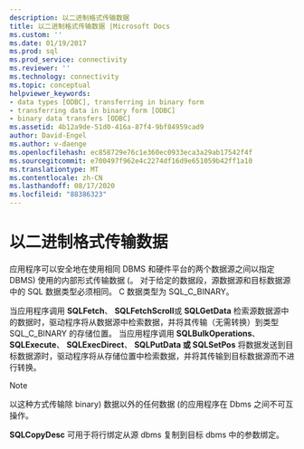 ```yaml
---
description: 以二进制格式传输数据
title: 以二进制格式传输数据 |Microsoft Docs
ms.custom: ''
ms.date: 01/19/2017
ms.prod: sql
ms.prod_service: connectivity
ms.reviewer: ''
ms.technology: connectivity
ms.topic: conceptual
helpviewer_keywords:
- data types [ODBC], transferring in binary form
- transferring data in binary form [ODBC]
- binary data transfers [ODBC]
ms.assetid: 4b12a9de-51d0-416a-87f4-9bf84959cad9
author: David-Engel
ms.author: v-daenge
ms.openlocfilehash: ec858729e76c1e360ec0933eca3a29ab17542f4f
ms.sourcegitcommit: e700497f962e4c2274df16d9e651059b42ff1a10
ms.translationtype: MT
ms.contentlocale: zh-CN
ms.lasthandoff: 08/17/2020
ms.locfileid: "88386323"
---
```

# <a name="transferring-data-in-its-binary-form"></a>以二进制格式传输数据
应用程序可以安全地在使用相同 DBMS 和硬件平台的两个数据源之间以指定 DBMS) 使用的内部形式传输数据 (。 对于给定的数据段，源数据源和目标数据源中的 SQL 数据类型必须相同。 C 数据类型为 SQL_C_BINARY。  
  
 当应用程序调用 **SQLFetch**、 **SQLFetchScroll**或 **SQLGetData** 检索源数据源中的数据时，驱动程序将从数据源中检索数据，并将其传输（无需转换）到类型 SQL_C_BINARY 的存储位置。 当应用程序调用 **SQLBulkOperations**、 **SQLExecute**、 **SQLExecDirect**、 **SQLPutData 或 SQLSetPos** 将数据发送到目标数据源时，驱动程序将从存储位置中检索数据，并将其传输到目标数据源而不进行转换。  
  
> [!NOTE]  
>  以这种方式传输除 binary) 数据以外的任何数据 (的应用程序在 Dbms 之间不可互操作。  
  
 **SQLCopyDesc** 可用于将行绑定从源 dbms 复制到目标 dbms 中的参数绑定。
